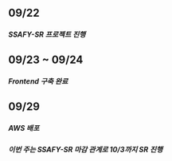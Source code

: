 ## 09/22

##### SSAFY-SR 프로젝트 진행

## 09/23 ~ 09/24

##### Frontend 구축 완료

## 09/29

##### AWS 배포

##### 이번 주는 SSAFY-SR 마감 관계로 10/3까지 SR 진행
